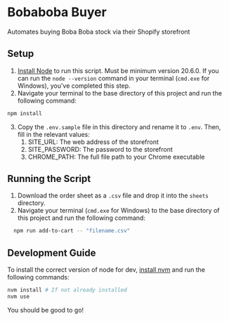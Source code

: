 # Bobaboba Buyer
Automates buying Boba Boba stock via their Shopify storefront

## Setup
1. [Install Node](https://nodejs.org/en/download/prebuilt-installer) to run this script. Must be minimum version 20.6.0. If you can run the `node --version` command in your terminal (`cmd.exe` for Windows), you've completed this step.
2. Navigate your terminal to the base directory of this project and run the following command:
```bash
npm install
```
3. Copy the `.env.sample` file in this directory and rename it to `.env`. Then, fill in the relevant values:
    1. SITE_URL: The web address of the storefront
    2. SITE_PASSWORD: The password to the storefront
    3. CHROME_PATH: The full file path to your Chrome executable


## Running the Script
1. Download the order sheet as a `.csv` file and drop it into the `sheets` directory.
2. Navigate your terminal (`cmd.exe` for Windows) to the base directory of this project and run the following command:
```bash
  npm run add-to-cart -- "filename.csv"
```

## Development Guide
To install the correct version of node for dev, [install nvm](https://github.com/nvm-sh/nvm) and run the following commands:
```bash
nvm install # If not already installed
nvm use
```

You should be good to go!
